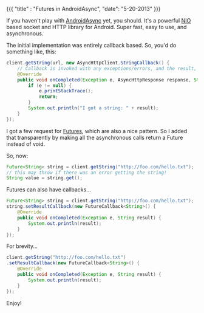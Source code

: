 {{{
  "title" : "Futures in AndroidAsync",
  "date": "5-20-2013"
}}}

If you haven't play with [AndroidAsync](http://koush.com/AndroidAsync) yet, you should. It's a powerful [NIO](http://en.wikipedia.org/wiki/New_I/O) based
socket and HTTP library for Android. Super fast, easy to use, and asynchronous.

The initial implementation was entirely callback based. So, you'd do something like, this:

```java
client.getString(url, new AsyncHttpClient.StringCallback() {
    // Callback is invoked with any exceptions/errors, and the result, if available.
    @Override
    public void onCompleted(Exception e, AsyncHttpResponse response, String result) {
        if (e != null) {
            e.printStackTrace();
            return;
        }
        System.out.println("I got a string: " + result);
    }
});
```

I got a few request for [Futures](http://en.wikipedia.org/wiki/Futures_and_promises), which are also a nice pattern.
So I added that transparently by making all the asynchronous calls return a Future instead of void.

So, now:

```java
Future<String> string = client.getString("http://foo.com/hello.txt");
// this may throw if there was an error getting the string!
String value = string.get();
```

Futures can also have callbacks...

```java
Future<String> string = client.getString("http://foo.com/hello.txt");
string.setResultCallback(new FutureCallback<String>() {
    @Override
    public void onCompleted(Exception e, String result) {
        System.out.println(result);
    }
});
```

For brevity...

```java
client.getString("http://foo.com/hello.txt")
.setResultCallback(new FutureCallback<String>() {
    @Override
    public void onCompleted(Exception e, String result) {
        System.out.println(result);
    }
});
```

Enjoy!